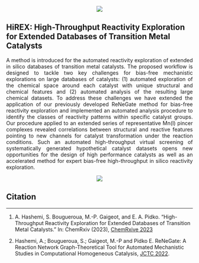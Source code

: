 <p align="center">
<img src= "https://user-images.githubusercontent.com/47638604/234387407-858814fe-5716-4c64-aace-86a4107093df.png" />
</p>


## HiREX: High-Throughput Reactivity Exploration for Extended Databases of Transition Metal Catalysts

<p align="justify"> A method is introduced for the automated reactivity exploration of extended in silico databases of transition metal catalysts. The proposed workflow is designed to tackle two key challenges for bias-free mechanistic explorations on large databases of catalysts: (1) automated exploration of the chemical space around each catalyst with unique structural and chemical features and (2) automated analysis of the resulting large chemical datasets. To address these challenges we have extended the application of our previously developed ReNeGate method for bias-free reactivity exploration and implemented an automated analysis procedure to identify the classes of reactivity patterns within specific catalyst groups. Our procedure applied to an extended series of representative Mn(I) pincer complexes revealed correlations between structural and reactive features pointing to new channels for catalyst transformation under the reaction conditions. Such an automated high-throughput virtual screening of systematically generated hypothetical catalyst datasets opens new opportunities for the design of high performance catalysts as well as an accelerated method for expert bias-free high-throughput in silico reactivity exploration. </p> 

<p align="center">
<img src="https://user-images.githubusercontent.com/47638604/234235397-47c5280c-17d6-4d9e-9717-e489f2639bce.png" />
</p>


## Citation
---

1. A. Hashemi, S. Bougueroua, M.-P. Gaigeot, and E. A. Pidko. “High-Throughput Reactivity Exploration for Extended Databases of Transition Metal Catalysts.” In: ChemRxiv (2023), [ChemRxive 2023](https://doi.org/10.26434/chemrxiv-2023-f76nv)

2. Hashemi, A.; Bougueroua, S.; Gaigeot, M.-P and Pidko E. ReNeGate: A Reaction Network Graph-Theoretical Tool for Automated Mechanistic Studies in Computational Homogeneous Catalysis, [JCTC 2022](https://doi.org/10.1021/acs.jctc.2c00404). 
